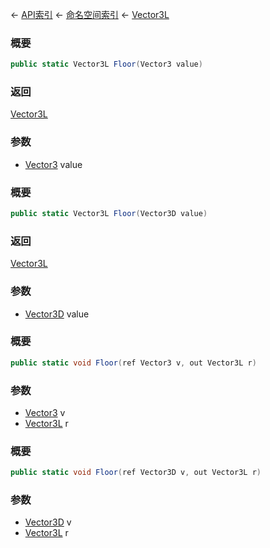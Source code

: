 ← [API索引](Api-Index) ← [命名空间索引](Namespace-Index) ← [Vector3L](VRageMath.Vector3L)

### 概要

```csharp
public static Vector3L Floor(Vector3 value)
```

### 返回

[Vector3L](VRageMath.Vector3L)

### 参数

* [Vector3](VRageMath.Vector3) value
### 概要

```csharp
public static Vector3L Floor(Vector3D value)
```

### 返回

[Vector3L](VRageMath.Vector3L)

### 参数

* [Vector3D](VRageMath.Vector3D) value
### 概要

```csharp
public static void Floor(ref Vector3 v, out Vector3L r)
```

### 参数

* [Vector3](VRageMath.Vector3) v
* [Vector3L](VRageMath.Vector3L) r
### 概要

```csharp
public static void Floor(ref Vector3D v, out Vector3L r)
```

### 参数

* [Vector3D](VRageMath.Vector3D) v
* [Vector3L](VRageMath.Vector3L) r

